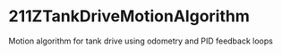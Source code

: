 # 211ZTankDriveMotionAlgorithm
Motion algorithm for tank drive using odometry and PID feedback loops
